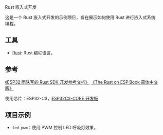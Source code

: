 Rust 嵌入式开发

这是一个 Rust 嵌入式开发的示例项目，旨在展示如何使用 Rust 进行嵌入式系统编程。

## 工具
- [Rust](https://www.rust-lang.org/): Rust 编程语言。

## 参考
[《ESP32 团队写的 Rust SDK 开发参考文档》](https://esp32.implrust.com/index.html)
[《The Rust on ESP Book 简体中文版》](https://narukara.github.io/rust-on-esp-book-zh-cn/introduction.html)

使用芯片：ESP32-C3，[ESP32C3-CORE 开发板](https://wiki.luatos.com/chips/esp32c3/board.html)

## 项目示例
- `led-pwm`：使用 PWM 控制 LED 呼吸灯效果。